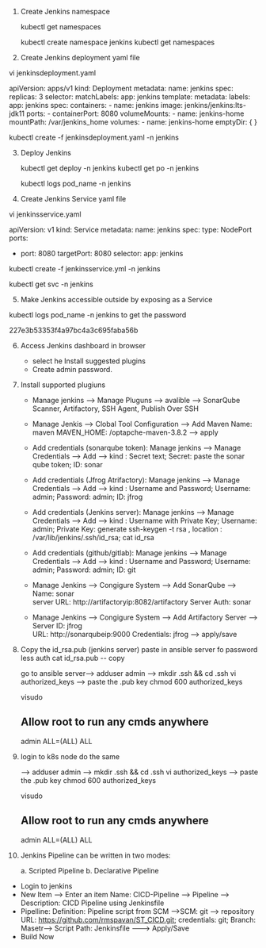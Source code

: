1. Create Jenkins namespace
  
    kubectl get namespaces

    kubectl create namespace jenkins
    kubectl get namespaces
 
2. Create Jenkins deployment yaml file
 
vi jenkinsdeployment.yaml
 
apiVersion: apps/v1
kind: Deployment
metadata:
  name: jenkins
spec:
  replicas: 3
  selector:
    matchLabels:
      app: jenkins
  template:
    metadata:
      labels:
        app: jenkins
    spec:
      containers:
      - name: jenkins
        image: jenkins/jenkins:lts-jdk11
        ports:
        - containerPort: 8080
        volumeMounts:
        - name: jenkins-home
          mountPath: /var/jenkins_home
      volumes:
      - name: jenkins-home
        emptyDir: { }
		
kubectl create -f jenkinsdeployment.yaml -n jenkins
 
 
3. Deploy Jenkins
 
    kubectl get deploy -n jenkins
    kubectl get po -n jenkins
    
    kubectl logs pod_name -n jenkins
 
4. Create Jenkins Service yaml file
 
vi jenkinsservice.yaml

apiVersion: v1
kind: Service
metadata:
  name: jenkins
spec:
  type: NodePort
  ports:
  - port: 8080
    targetPort: 8080
  selector:
    app: jenkins
 
kubectl create -f jenkinsservice.yml -n jenkins

kubectl get svc -n jenkins


5. Make Jenkins accessible outside by exposing as a Service

kubectl logs pod_name -n jenkins to get the password

227e3b53353f4a97bc4a3c695faba56b

6. Access Jenkins dashboard in browser
    
    * select he Install suggested plugins
    * Create admin password.

7. Install supported plugiuns
   * Manage jenkins --> Manage Pluguns --> avalible --> SonarQube Scanner, Artifactory, SSH Agent, Publish Over SSH
   * Manage Jenkis  --> Clobal Tool Configuration --> Add Maven
                                                        Name: maven
                                                        MAVEN_HOME: /optapche-maven-3.8.2 --> apply

   * Add credentials (sonarqube token): Manage jenkins --> Manage Credentials -->  Add --> kind : Secret text; Secret: paste the sonar qube token; ID: sonar
   * Add credentials (Jfrog Atrifactory): Manage jenkins --> Manage Credentials -->  Add --> kind : Username and Password; Username: admin;  Password: admin; ID: jfrog 
   * Add credentials (Jenkins server): Manage jenkins --> Manage Credentials -->  Add --> kind : Username with Private Key; Username: admin; Private Key: generate ssh-keygen -t rsa , location : /var/lib/jenkins/.ssh/id_rsa; cat id_rsa
   * Add credentials (github/gitlab): Manage jenkins --> Manage Credentials -->  Add --> kind : Username and Password; Username: admin;  Password: admin; ID: git


   * Manage Jenkins --> Congigure System -->  Add SonarQube -->  Name: sonar  
                                                                 server URL: http://artifactoryip:8082/artifactory 
                                                                 Server Auth: sonar
   * Manage Jenkins --> Congigure System -->  Add Artifactory Server --> Server ID: jfrog  
                                                                         URL: http://sonarqubeip:9000 
                                                                         Credentials: jfrog   --> apply/save
    
8. Copy the id_rsa.pub (jenkins server) paste in ansible server fo password less auth
   cat id_rsa.pub -- copy

   go to ansible server--> adduser admin --> mkdir .ssh && cd .ssh
   vi authorized_keys --> paste the .pub key
   chmod  600 authorized_keys

   visudo
   ## Allow root to run any cmds anywhere
   admin  ALL=(ALL)  ALL

9. login to k8s node do the same 
   
   --> adduser admin --> mkdir .ssh && cd .ssh
   vi authorized_keys --> paste the .pub key
   chmod  600 authorized_keys

   visudo
   ## Allow root to run any cmds anywhere
   admin  ALL=(ALL)  ALL


10. Jenkins Pipeline can be written in two modes:

      a. Scripted Pipeline
      b. Declarative Pipeline

  * Login to jenkins
  * New Item --> Enter an item Name: CICD-Pipeline --> Pipeline --> Description: CICD Pipeline using Jenkinsfile
  * Pipelline: Definition: Pipeline script from SCM -->SCM: git --> repository URL: https://github.com/rmspavan/ST_CICD.git; credentials: git; Branch: Masetr-->  Script Path: Jenkinsfile ---> Apply/Save
  * Build Now
   